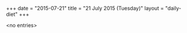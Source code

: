 +++
date = "2015-07-21"
title = "21 July 2015 (Tuesday)"
layout = "daily-diet"
+++


\<no entries\>

